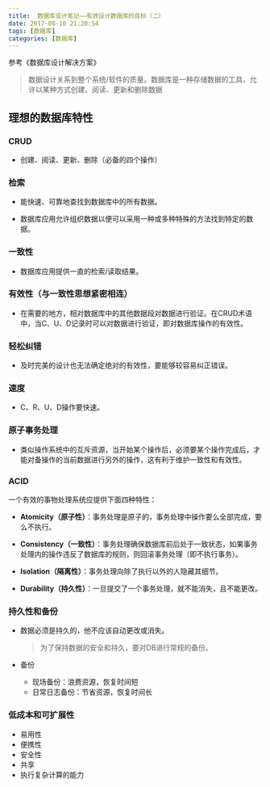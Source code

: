 ```yaml
---
title:  数据库设计笔记——有效设计数据库的目标（二）
date: 2017-08-10 21:20:54
tags: [数据库]
categories: [数据库]
---
```


参考《数据库设计解决方案》

>数据设计关系到整个系统/软件的质量。数据库是一种存储数据的工具，允许以某种方式创建、阅读、更新和删除数据

## 理想的数据库特性
 
### CRUD
-  创建、阅读、更新、删除（必备的四个操作）

### 检索

-  能快速、可靠地查找到数据库中的所有数据。

- 数据库应用允许组织数据以便可以采用一种或多种特殊的方法找到特定的数据。  

### 一致性

-  数据库应用提供一直的检索/读取结果。

### 有效性（与一致性思想紧密相连）

-  在需要的地方，相对数据库中的其他数据段对数据进行验证。在CRUD术语中，当C、U、D记录时可以对数据进行验证，即对数据库操作的有效性。

### 轻松纠错

-  及时完美的设计也无法确定绝对的有效性，要能够较容易纠正错误。

### 速度

-  C、R、U、D操作要快速。

### 原子事务处理

-  类似操作系统中的互斥资源，当开始某个操作后，必须要某个操作完成后，才能对备操作的当前数据进行另外的操作，这有利于维护一致性和有效性。

### ACID
一个有效的事物处理系统应提供下面四种特性：

-  **Atomicity（原子性）**：事务处理是原子的，事务处理中操作要么全部完成，要么不执行。

-  **Consistency（一致性）**：事务处理确保数据库前后处于一致状态，如果事务处理内的操作违反了数据库的规则，则回滚事务处理（即不执行事务）。

-  **Isolation（隔离性）**：事务处理向除了执行以外的人隐藏其细节。

-  **Durability（持久性）**：一旦提交了一个事务处理，就不能消失，且不能更改。



### 持久性和备份
-  数据必须是持久的，他不应该自动更改或消失。

	> 为了保持数据的安全和持久，要对DB进行常规的备份。

-  备份
	- 现场备份：浪费资源，恢复时间短
	- 日常日志备份：节省资源，恢复时间长

### 低成本和可扩展性

-  易用性
-  便携性
-  安全性
-  共享
-  执行复杂计算的能力